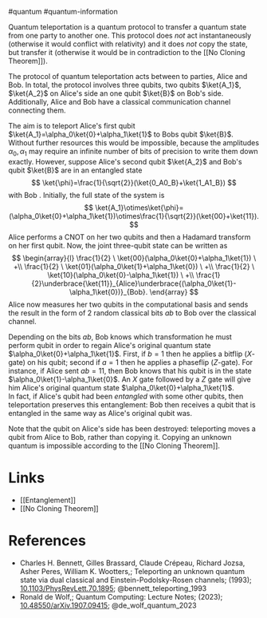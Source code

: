 #quantum #quantum-information

Quantum teleportation is a quantum protocol to transfer a quantum state from one party to another one.
This protocol does *not* act instantaneously (otherwise it would conflict with relativity) and it does *not* copy the state, but transfer it (otherwise it would be in contradiction to the [[No Cloning Theorem]]).

The protocol of quantum teleportation acts between to parties, Alice and Bob.
In total, the protocol involves three qubits, two qubits $\ket{A_1}$, $\ket{A_2}$ on Alice's side an one qubit $\ket{B}$ on Bob's side. Additionally, Alice and Bob have a classical communication channel connecting them.

The aim is to teleport Alice's first qubit $\ket{A_1}=\alpha_0\ket{0}+\alpha_1\ket{1}$ to Bobs qubit $\ket{B}$.
Without further resources this would be impossible, because the amplitudes $\alpha_0,\alpha_1$ may require an infinite number of bits of precision to write them down exactly.
However, suppose Alice's second qubit $\ket{A_2}$ and Bob's qubit $\ket{B}$ are in an entangled state
$$
\ket{\phi}=\frac{1}{\sqrt{2}}(\ket{0_A0_B}+\ket{1_A1_B})
$$ 
with Bob . 
Initially, the full state of the system is
$$
\ket{A_1}\otimes\ket{\phi}=(\alpha_0\ket{0}+\alpha_1\ket{1})\otimes\frac{1}{\sqrt{2}}(\ket{00}+\ket{11}).
$$
Alice performs a CNOT on her two qubits and then a Hadamard transform
on her first qubit. Now, the joint three-qubit state can be written as
$$
\begin{array}{l}
\frac{1}{2} \ \ket{00}(\alpha_0\ket{0}+\alpha_1\ket{1}) \ +\\
\frac{1}{2} \ \ket{01}(\alpha_0\ket{1}+\alpha_1\ket{0}) \ +\\
\frac{1}{2} \ \ket{10}(\alpha_0\ket{0}-\alpha_1\ket{1}) \ +\\
\frac{1}{2}\underbrace{\ket{11}}_{Alice}\underbrace{(\alpha_0\ket{1}-\alpha_1\ket{0})}_{Bob}.
\end{array}
$$
Alice now measures her two qubits in the computational basis 
and sends the result in the form of 2 random classical bits $ab$ to Bob over the classical channel. 

Depending on the bits $ab$, Bob  knows which transformation he must perform qubit in order to regain Alice's original quantum state $\alpha_0\ket{0}+\alpha_1\ket{1}$.
First, if $b=1$ then he applies a bitflip ($X$-gate) on his qubit; second if $a=1$ then he applies a phaseflip ($Z$-gate). For instance, if Alice sent $ab=11$, then Bob knows that his qubit is in the state $\alpha_0\ket{1}-\alpha_1\ket{0}$. 
An $X$ gate followed by a $Z$ gate will give him Alice's original quantum state $\alpha_0\ket{0}+\alpha_1\ket{1}$.  
In fact, if Alice's qubit had been *entangled* with some other qubits,
then teleportation preserves this entanglement: Bob then receives
a qubit that is entangled in the same way as Alice's original qubit was.

Note that the qubit on Alice's side has been destroyed: teleporting moves a qubit from Alice to Bob, rather than copying it. Copying an unknown quantum is impossible according to the [[No Cloning Theorem]].

# Links
- [[Entanglement]]
- [[No Cloning Theorem]]

# References
-  Charles H. Bennett, Gilles Brassard, Claude Crépeau, Richard Jozsa, Asher Peres, William K. Wootters,; Teleporting an unknown quantum state via dual classical and Einstein-Podolsky-Rosen channels; (1993); [10.1103/PhysRevLett.70.1895](https://www.doi.org/10.1103/PhysRevLet.70.1895);  @bennett_teleporting_1993 
-  Ronald de Wolf,; Quantum Computing: Lecture Notes; (2023); [10.48550/arXiv.1907.09415](https://www.doi.org/10.48550/arXiv.1907.09415);  @de_wolf_quantum_2023 

